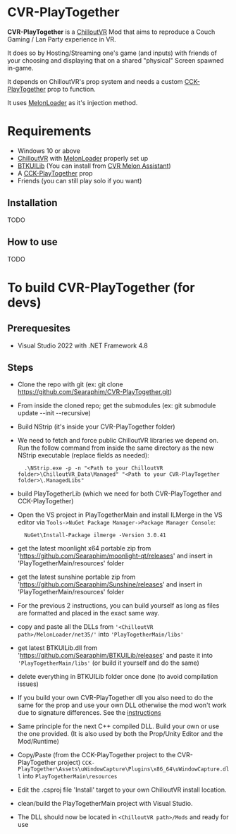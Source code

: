 CVR-PlayTogether
===================

**CVR-PlayTogether** is a [ChilloutVR](https://documentation.abinteractive.net/chilloutvr/) Mod that aims to reproduce a Couch Gaming / Lan Party experience in VR.

It does so by Hosting/Streaming one's game (and inputs) with friends of your choosing and displaying that on a shared "physical" Screen spawned in-game.

It depends on ChilloutVR's prop system and needs a custom [CCK-PlayTogether](https://github.com/Searaphim/CCK-PlayTogether) prop to function.

It uses [MelonLoader](https://melonwiki.xyz/#/) as it's injection method.

Requirements
===================

- Windows 10 or above
- [ChilloutVR](https://store.steampowered.com/app/661130/ChilloutVR/) with [MelonLoader](https://melonwiki.xyz/#/?id=requirements) properly set up
- [BTKUILib](https://github.com/BTK-Development/BTKUILib) (You can install from [CVR Melon Assistant](https://github.com/knah/CVRMelonAssistant))
- A [CCK-PlayTogether](https://github.com/Searaphim/CCK-PlayTogether) prop
- Friends (you can still play solo if you want)

Installation
----------
TODO

How to use
----------
TODO

To build CVR-PlayTogether (for devs)
===================

Prerequesites
-------------------------
- Visual Studio 2022 with .NET Framework 4.8

Steps
-----------

- Clone the repo with git (ex: git clone https://github.com/Searaphim/CVR-PlayTogether.git)
- From inside the cloned repo; get the submodules (ex: git submodule update --init --recursive)
- Build NStrip (it's inside your CVR-PlayTogether folder)
- We need to fetch and force public ChilloutVR libraries we depend on. Run the follow command from inside the same directory as the new NStrip executable (replace fields as needed):

		.\NStrip.exe -p -n "<Path to your ChilloutVR folder>\ChilloutVR_Data\Managed" "<Path to your CVR-PlayTogether folder>\.ManagedLibs"
		
- build PlayTogetherLib (which we need for both CVR-PlayTogether and CCK-PlayTogether)
- Open the VS project in PlayTogetherMain and install ILMerge in the VS editor via 
`Tools->NuGet Package Manager->Package Manager Console`:

		NuGet\Install-Package ilmerge -Version 3.0.41

- get the latest moonlight x64 portable zip from 'https://github.com/Searaphim/moonlight-qt/releases' and insert in 'PlayTogetherMain/resources' folder
- get the latest sunshine portable zip from 'https://github.com/Searaphim/Sunshine/releases' and insert in 'PlayTogetherMain/resources' folder 
- For the previous 2 instructions, you can build yourself as long as files are formatted and placed in the exact same way.
- copy and paste all the DLLs from `'<ChilloutVR path>/MelonLoader/net35/'` into `'PlayTogetherMain/libs'`
- get latest BTKUILib.dll from 'https://github.com/Searaphim/BTKUILib/releases' and paste it into `'PlayTogetherMain/libs'` (or build it yourself and do the same)
- delete everything in BTKUILib folder once done (to avoid compilation issues)
- If you build your own CVR-PlayTogether dll you also need to do the same for the prop and use your own DLL otherwise the mod won't work due to signature differences.
		See the [instructions](https://github.com/Searaphim/CCK-PlayTogether)
- Same principle for the next C++ compiled DLL. Build your own or use the one provided.
  (It is also used by both the Prop/Unity Editor and the Mod/Runtime)
- Copy/Paste (from the CCK-PlayTogether project to the CVR-PlayTogether project)
  `CCK-PlayTogether\Assets\uWindowCapture\Plugins\x86_64\uWindowCapture.dll`
	  into `PlayTogetherMain\resources` 
- Edit the .csproj file 'Install' target to your own ChilloutVR install location.
- clean/build the PlayTogetherMain project with Visual Studio.
- The DLL should now be located in `<ChilloutVR path>/Mods` and ready for use

